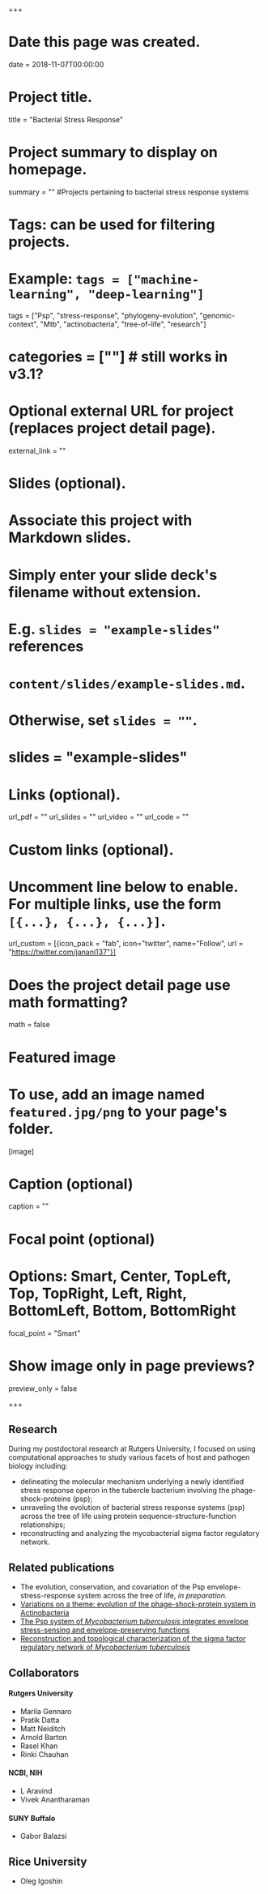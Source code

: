 +++
# Date this page was created.
date = 2018-11-07T00:00:00

# Project title.
title = "Bacterial Stress Response"

# Project summary to display on homepage.
summary = "" #Projects pertaining to bacterial stress response systems

# Tags: can be used for filtering projects.
# Example: `tags = ["machine-learning", "deep-learning"]`
tags = ["Psp", "stress-response", "phylogeny-evolution", "genomic-context", "Mtb", "actinobacteria", "tree-of-life", "research"]
# categories = [""] # still works in v3.1?

# Optional external URL for project (replaces project detail page).
external_link = ""

# Slides (optional).
#   Associate this project with Markdown slides.
#   Simply enter your slide deck's filename without extension.
#   E.g. `slides = "example-slides"` references 
#   `content/slides/example-slides.md`.
#   Otherwise, set `slides = ""`.
# slides = "example-slides"

# Links (optional).
url_pdf = ""
url_slides = ""
url_video = ""
url_code = ""

# Custom links (optional).
#   Uncomment line below to enable. For multiple links, use the form `[{...}, {...}, {...}]`.
url_custom = [{icon_pack = "fab", icon="twitter", name="Follow", url = "https://twitter.com/janani137"}]

# Does the project detail page use math formatting?
math = false

# Featured image
# To use, add an image named `featured.jpg/png` to your page's folder. 
[image]
  # Caption (optional)
  caption = ""

  # Focal point (optional)
  # Options: Smart, Center, TopLeft, Top, TopRight, Left, Right, BottomLeft, Bottom, BottomRight
  focal_point = "Smart"
  
  # Show image only in page previews?
  preview_only = false

+++
## Research
During my postdoctoral research at Rutgers University, I focused on using computational approaches to study various facets of host and pathogen biology including:

* delineating the molecular mechanism underlying a newly identified stress response operon in the tubercle bacterium involving the phage-shock-proteins (psp);
* unraveling the evolution of bacterial stress response systems (psp) across the tree of life using protein sequence-structure-function relationships;
* reconstructing and analyzing the mycobacterial sigma factor regulatory network.

## Related publications
* The evolution, conservation, and covariation of the Psp envelope-stress-response system across the tree of life, *in preparation.*
* [Variations on a theme: evolution of the phage-shock-protein system in Actinobacteria](/publication/2018/anto)
* [The Psp system of *Mycobacterium tuberculosis* integrates envelope stress-sensing and envelope-preserving functions](/publication/2015/molmicro)
* [Reconstruction and topological characterization of the sigma factor regulatory network of *Mycobacterium tuberculosis*](/publication/2016/natcomm)

## Collaborators
#### Rutgers University
* Marila Gennaro
* Pratik Datta
* Matt Neiditch
* Arnold Barton
* Rasel Khan
* Rinki Chauhan

#### NCBI, NIH
* L Aravind
* Vivek Anantharaman

#### SUNY Buffalo
* Gabor Balazsi

## Rice University
* Oleg Igoshin